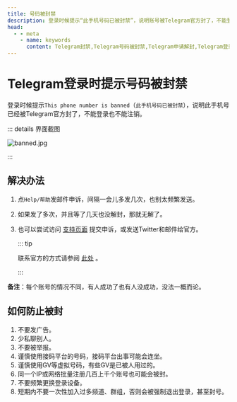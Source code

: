 ```yaml
---
title: 号码被封禁
description: 登录时候提示“此手机号码已被封禁”，说明账号被Telegram官方封了，不能登录也不能注销。本文介绍了如何向官方申诉进行解封，以及如何防止被封号。访问TGwiki - Telegram知识库，了解更多Telegram使用技巧。
head:
  - - meta
    - name: keywords
      content: Telegram封禁,Telegram号码被封禁,Telegram申请解封,Telegram登录时提示号码被封禁,Telegram防止被封号,TG号码被封禁,TG申请解封,TG防止被封号,电报号码被封禁,电报申请解封,电报防止被号,TGwiki,Telegram知识库
---
```


# Telegram登录时提示号码被封禁

登录时候提示`This phone number is banned`（`此手机号码已被封禁`），说明此手机号已经被Telegram官方封了，不能登录也不能注销。

::: details 界面截图

![banned.jpg](https://s2.loli.net/2024/01/27/lM9PFwA4Z5YEi6G.jpg)

:::

## 解决办法

1. 点`Help/帮助`发邮件申诉，间隔一会儿多发几次，也别太频繁发送。

2. 如果发了多次，并且等了几天也没解封，那就无解了。

3. 也可以尝试访问 [支持页面](https://telegram.org/support) 提交申诉，或发送Twitter和邮件给官方。

   ::: tip

   联系官方的方式请参阅 [此处](/tgwiki/contact) 。

   :::

**备注**：每个账号的情况不同，有人成功了也有人没成功，没法一概而论。

## 如何防止被封

1. 不要发广告。
2. 少私聊别人。
3. 不要被举报。
4. 谨慎使用接码平台的号码，接码平台出事可能会连坐。
5. 谨慎使用GV等虚拟号码，有些GV是已被人用过的。
6. 同一个IP或网络批量注册几百上千个账号也可能会被封。
7. 不要频繁更换登录设备。
8. 短期内不要一次性加入过多频道、群组，否则会被强制退出登录，甚至封号。

